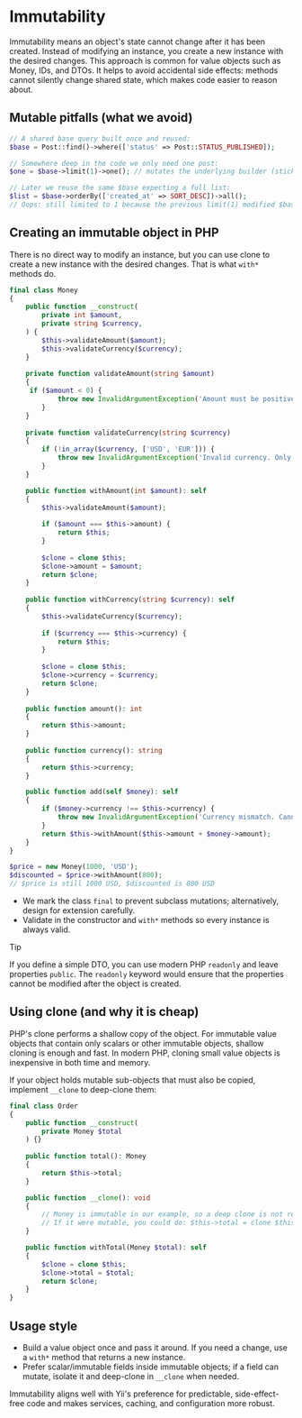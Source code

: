 # Immutability

Immutability means an object's state cannot change after it has been created. 
Instead of modifying an instance, you create a new instance with the desired changes. 
This approach is common for value objects such as Money, IDs, and DTOs. It helps to avoid accidental side effects:
methods cannot silently change shared state, which makes code easier to reason about.

## Mutable pitfalls (what we avoid)

```php
// A shared base query built once and reused:
$base = Post::find()->where(['status' => Post::STATUS_PUBLISHED]);

// Somewhere deep in the code we only need one post:
$one = $base->limit(1)->one(); // mutates the underlying builder (sticky limit!)

// Later we reuse the same $base expecting a full list:
$list = $base->orderBy(['created_at' => SORT_DESC])->all();
// Oops: still limited to 1 because the previous limit(1) modified $base.
```

## Creating an immutable object in PHP

There is no direct way to modify an instance, but you can use clone to create a new instance with the desired changes.
That is what `with*` methods do.

```php
final class Money
{
    public function __construct(
        private int $amount,
        private string $currency,
    ) {
        $this->validateAmount($amount);
        $this->validateCurrency($currency);
    }
    
    private function validateAmount(string $amount) 
    {
     if ($amount < 0) {
            throw new InvalidArgumentException('Amount must be positive.');
        }
    }
    
    private function validateCurrency(string $currency)
    {
        if (!in_array($currency, ['USD', 'EUR'])) {
            throw new InvalidArgumentException('Invalid currency. Only USD and EUR are supported.');
        }
    } 

    public function withAmount(int $amount): self
    {
        $this->validateAmount($amount);
    
        if ($amount === $this->amount) {
            return $this;
        }
    
        $clone = clone $this;
        $clone->amount = $amount;
        return $clone;
    }
    
    public function withCurrency(string $currency): self
    {
        $this->validateCurrency($currency);
    
        if ($currency === $this->currency) {
            return $this;
        }
    
        $clone = clone $this;
        $clone->currency = $currency;
        return $clone;
    }
    
    public function amount(): int 
    {
        return $this->amount;
    }
    
    public function currency(): string 
    {
        return $this->currency;
    }

    public function add(self $money): self
    {
        if ($money->currency !== $this->currency) {
            throw new InvalidArgumentException('Currency mismatch. Cannot add money of different currency.');
        }
        return $this->withAmount($this->amount + $money->amount);
    }
}

$price = new Money(1000, 'USD');
$discounted = $price->withAmount(800);
// $price is still 1000 USD, $discounted is 800 USD
```

- We mark the class `final` to prevent subclass mutations; alternatively, design for extension carefully.
- Validate in the constructor and `with*` methods so every instance is always valid.

> [!TIP]
> If you define a simple DTO, you can use modern PHP `readonly` and leave properties `public`. The `readonly` keyword
> would ensure that the properties cannot be modified after the object is created.

## Using clone (and why it is cheap)

PHP's clone performs a shallow copy of the object. For immutable value objects that contain only scalars 
or other immutable objects, shallow cloning is enough and fast. In modern PHP, cloning small value objects is 
inexpensive in both time and memory.

If your object holds mutable sub-objects that must also be copied, implement `__clone` to deep-clone them:

```php
final class Order
{
    public function __construct(
        private Money $total
    ) {}
    
    public function total(): Money 
    {
        return $this->total;
    }

    public function __clone(): void
    {
        // Money is immutable in our example, so a deep clone is not required.
        // If it were mutable, you could do: $this->total = clone $this->total;
    }

    public function withTotal(Money $total): self
    {
        $clone = clone $this;
        $clone->total = $total;
        return $clone;
    }
}
```

## Usage style

- Build a value object once and pass it around. If you need a change, use a `with*` method that returns a new instance.
- Prefer scalar/immutable fields inside immutable objects; if a field can mutate, isolate it and deep-clone in `__clone`
  when needed.

Immutability aligns well with Yii's preference for predictable, side-effect-free code and makes services, caching,
and configuration more robust.
